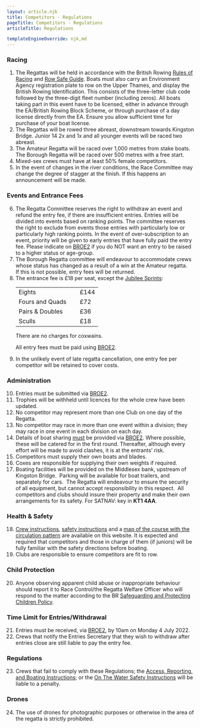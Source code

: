 ```yaml
---
layout: article.njk
title: Competitors - Regulations
pageTitle: Competitors - Regulations
articleTitle: Regulations

templateEngineOverride: njk,md
---
```

<div id="regulations">
  <h3>Racing</h3>
        <ol>
          <li>The Regattas will be held in accordance with the British Rowing <a href="https://www.britishrowing.org/wp-content/uploads/2015/09/Rules-of-Racing-2016-Final.pdf" target="new">Rules of Racing</a> and
			<a href="https://www.britishrowing.org/upload/files/RowSafe/Complete-v1.pdf" target="new">Row Safe Guide</a>. Boats must also carry an Environment Agency registration plate to row on  the Upper Thames, and display the British Rowing Identification. This consists of the three-letter club code followed by the three-digit fleet number (including zeros). All boats taking part in this event have to be licensed, either in advance through the EA/British Rowing Block Scheme, or through purchase of a day license directly from the EA. Ensure you allow sufficient time for purchase of your boat license.</li>
          <li>The Regattas will  be rowed three abreast, downstream towards Kingston Bridge. Junior 14 2x and 1x and all younger events will be raced two abreast.</li>
          <li>The Amateur  Regatta will be raced over 1,000 metres from stake boats. The Borough Regatta will  be raced over 500 metres with a free start.</li>
		  <li>Mixed-sex crews must have at least 50% female competitors.</li>
		  <li>In the event of changes in the river conditions, the Race Committee may change the degree of stagger at the finish. If this happens an announcement will be made.</li>
        </ol>
        <h3>Events and Entrance Fees</h3>
        <ol start="6">
          <li>The Regatta  Committee reserves the right to withdraw an event and refund the entry fee, if there are insufficient entries. Entries will be divided into events based on ranking points. The committee reserves the right to exclude from events those entries with particularly low or particularly high ranking points. In the event of over-subscription to an event, priority will be given to early entries that have fully paid the entry fee. Please indicate on <a href="https://broe2.britishrowing.org/" target="new">BROE2</a> if you do NOT want an entry to be raised to a higher status or age-group.</li>
          <li>The Borough  Regatta committee will endeavour to accommodate crews whose status has changed  as a result of a win at the Amateur regatta.&nbsp;&nbsp;  If this is not possible, entry fees will be returned.</li>
          <li>The entrance fee is &pound;18 per seat, except the <a href="/sprint-eights/">Jubilee Sprints</a>:<br>
            <strong><table>
			<tr>
				<td>Eights</td>
				<td>&nbsp;</td>
				<td>£144</td>
			</tr>
			<tr>
				<td>Fours and Quads</td>
				<td>&nbsp;</td>
				<td>£72</td>
			</tr>
			<tr>
				<td>Pairs &amp; Doubles</td>
				<td>&nbsp;</td>
				<td>£36</td>
			</tr>
			<tr>
				<td>Sculls</td>
				<td>&nbsp;</td>
				<td>£18</td>
			</tr>
			</table></strong>
			There are no charges for coxwains.<br>
          <p>All entry fees must be paid using <a href="https://broe2.britishrowing.org/">
			BROE2</a>.</p></li>
          <li>In the unlikely event of late regatta cancellation, one entry fee per competitor will be retained to cover costs.</li>
        </ol>
        <h3>Administration</h3>
        <ol start="10">
	        <li>Entries must be  submitted via <a href="https://broe2.britishrowing.org/">BROE2</a>. </li>
	        <li>Trophies will be withheld until licences for the whole crew have been updated.</li>
	        <li>No competitor may  represent more than one Club on one day of the Regatta.</li>
	        <li>No competitor may race in more than one event within a division; they may race in one event in each division on each day.</li>
	        <li>Details of boat sharing <u>must</u> be provided via <a href="https://broe2.britishrowing.org/">BROE2</a>. Where possible, these will be catered for in the first round. Thereafter, although every effort will be made to avoid clashes, it is at the entrants&#8217; risk.</li>
	        <li>Competitors must  supply their own boats and blades.</li>
	        <li>Coxes are  responsible for supplying their own weights if required.</li>
	        <li>Boating  facilities will be provided on the Middlesex bank, upstream of Kingston Bridge.&nbsp; Parking will be available for boat trailers,  and separately for cars.&nbsp; The Regatta  will endeavour to ensure the security of all equipment, but cannot accept  responsibility in this respect.&nbsp; All  competitors and clubs should insure their property and make their own  arrangements for its safety. For SATNAV: key in <b>KT1 4AA</b>.</li>
        </ol>
        <h3>Health &amp; Safety</h3>
        <ol start="18">
	        <li><a href="/instructions/">Crew instructions</a>, <a href="/safety/">safety instructions</a> and a <a href="/circulation/">map of the course with the circulation pattern</a> are available on this website. It is expected and required that competitors and those in charge of them (if juniors) will be fully familiar with the safety directions before boating.</li>
			<li>Clubs are responsible to ensure competitors are fit to row.</li>
	      </ol>
        <h3>Child Protection</h3>
        <ol>
          <li  value="20">Anyone observing apparent child abuse or inappropriate behaviour should report it to Race Control/the	Regatta Welfare Officer who will respond to the matter according to the BR <a href="https://www.britishrowing.org/sites/default/files/pages/22685/SPCG%20Policy%20Feb%202013.pdf" target="new">Safeguarding and Protecting Children Policy</a>.<br>
          </li>
        </ol>
        <h3>Time Limit for Entries/Withdrawal</h3>
        <ol>
          <li  value="21">Entries must be received, via <a href="https://broe2.britishrowing.org/" target="new">BROE2</a>, by 10am on Monday 4 July 2022.<br>
          </li>
          <li>Crews that notify the Entries Secretary that they wish to withdraw after entries close are still liable to pay the entry fee.</li>
        </ol>
        <h3>Regulations</h3>
        <ol>
          <li value="23">Crews that fail to comply with these Regulations; the <a href="/instructions/">Access, Reporting, and Boating Instructions</a>; or the <a href="/safety/">On The Water Safety Instructions</a> will be liable to a penalty.</li>
        </ol>
        <h3>Drones</h3>
        <ol>
          <li value="24">The use of drones for photographic purposes or otherwise in the area of the regatta is strictly prohibited.</li>
        </ol>
</div>
